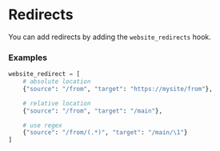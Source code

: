 # Redirects

You can add redirects by adding the `website_redirects` hook.

### Examples

```py
website_redirect = [
	# absolute location
	{"source": "/from", "target": "https://mysite/from"},

	# relative location
	{"source": "/from", "target": "/main"},

	# use regex
	{"source": "/from/(.*)", "target": "/main/\1"}
]
```